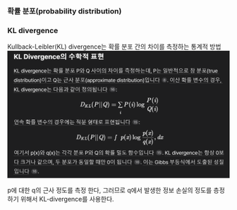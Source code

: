 ### 확률 분포(probability distribution)

### KL divergence

Kullback-Leibler(KL) divergence는 확률 분포 간의 차이를 측정하는 통계적 방법<br/>
![KL_divergence](math\image\KL_divergence.png)

p에 대한 q의 근사 정도를 측정 한다, 그러므로 q에서 발생한 정보 손실의 정도를 층정하기 위해서 KL-divergence를 사용한다.
